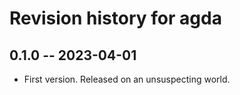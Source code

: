 # Revision history for agda

## 0.1.0 -- 2023-04-01

- First version. Released on an unsuspecting world.
